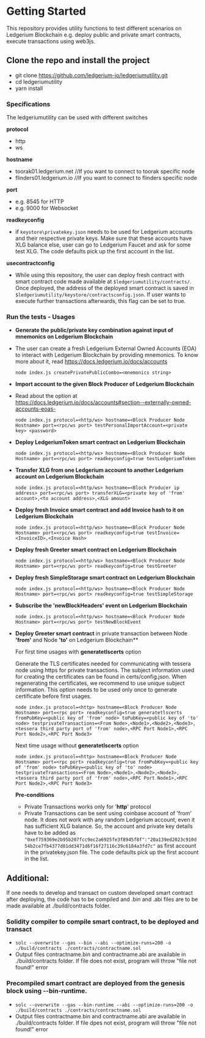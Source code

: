 # **Getting Started**
This repository provides utility functions to test different scenarios on Ledgerium Blockchain e.g. deploy public and private smart contracts, execute transactions using web3js.

## **Clone the repo and install the project**
- git clone https://github.com/ledgerium-io/ledgeriumutility.git 
- cd ledgeriumutility
- yarn install

### **Specifications**
The ledgeriumutility can be used with different switches

**protocol**
- http
- ws

**hostname**
- toorak01.ledgerium.net //If you want to connect to toorak specific node
- flinders01.ledgerium.io //If you want to connect to flinders specific node

**port**
- e.g. 8545 for HTTP
- e.g. 9000 for Websocket

**readkeyconfig**
- if `keystore\privatekey.json` needs to be used for Ledgerium accounts and their respective private keys. Make sure that these accounts have XLG balance else, user can go to Ledgerium Faucet and ask for some test XLG. The code defaults pick up the first account in the list. 

**usecontractconfig**
- While using this repository, the user can deploy fresh contract with smart contract code made available at `$ledgeriumutility/contracts/`. Once deployed, the address of the deployed smart contract is saved in `$ledgeriumutility/keystore/contractsconfig.json`. If user wants to execute further transactions afterwards, this flag can be set to true.

### **Run the tests - Usages**

- **Generate the public/private key combination against input of mnemonics on Ledgerium Blockchain**
- The user can create a fresh Ledgerium External Owned Accounts (EOA) to interact with Ledgerium Blockchain by providing mnemonics. To know more about it, read https://docs.ledgerium.io/docs/accounts
  ```
  node index.js createPrivatePublicCombo=<mnemonics string>
  ``` 

- **Import account to the given Block Producer of Ledgerium Blockchain**
- Read about the option at https://docs.ledgerium.io/docs/accounts#section--externally-owned-accounts-eoas-
  ```
  node index.js protocol=<http/ws> hostname=<Block Producer Node Hostname> port=<rpc/ws port> testPersonalImportAccount=<private key> <password>
  ```

- **Deploy LedgeriumToken smart contract on Ledgerium Blockchain**  
  ```
  node index.js protocol=<http/ws> hostname=<Block Producer Node Hostname> port=<rpc/ws port> readkeyconfig=true testLedgeriumToken
  ```

- **Transfer XLG from one Ledgerium account to another Ledgerium account on Ledgerium Blockchain**
  ```
  node index.js protocol=<http/ws> hostname=<Block Producer ip address> port=<rpc/ws port> transferXLG=<private key of 'from' account>,<to account address>,<XLG amount>
  ```

- **Deploy fresh Invoice smart contract and add Invoice hash to it on Ledgerium Blockchain**
  ```
  node index.js protocol=<http/ws> hostname=<Block Producer Node Hostname> port=<rpc/ws port> readkeyconfig=true testInvoice=<InvoiceID>,<Invoice Hash>
  ```

- **Deploy fresh Greeter smart contract on Ledgerium Blockchain**
  ```
  node index.js protocol=<http/ws> hostname=<Block Producer Node Hostname> port=<rpc/ws port> readkeyconfig=true testGreeter
  ```

- **Deploy fresh SimpleStorage smart contract on Ledgerium Blockchain**
  ```
  node index.js protocol=<http/ws> hostname=<Block Producer Node Hostname> port=<rpc/ws port> readkeyconfig=true testSimpleStorage
  ```

- **Subscribe the 'newBlockHeaders' event on Ledgerium Blockchain**
  ```
  node index.js protocol=<http/ws> hostname=<Block Producer Node Hostname> port=<rpc/ws port> testNewBlockEvent
  ```

- **Deploy Greeter smart contract** in private transaction between Node **'from'** and Node **'to'** on Ledgerium Blockchain**
 
  For first time usages with **generatetlscerts** option
 
   Generate the TLS certificates needed for communicating with tessera node using https for private transactions. The subject information used for creating the certificates can be found in certs/config.json. When regenerating the certificates, we recommend to use unique subject information. This option needs to be used only once to generate certificate before first usages. 

   ```
   node index.js protocol=<http> hostname=<Block Producer Node Hostname> port=<rpc port> readkeyconfig=true generatetlscerts fromPubKey=<public key of 'from' node> toPubKey=<public key of 'to' node> testprivateTransactions=<From Node>,<Node1>,<Node2>,<Node3>,<tessera third party port of 'from' node>,<RPC Port Node1>,<RPC Port Node2>,<RPC Port Node3>
   ```

  Next time usage without **generatetlscerts** option
   ```
   node index.js protocol=<http> hostname=<Block Producer Node Hostname> port=<rpc port> readkeyconfig=true fromPubKey=<public key of 'from' node> toPubKey=<public key of 'to' node> testprivateTransactions=<From Node>,<Node1>,<Node2>,<Node3>,<tessera third party port of 'from' node>,<RPC Port Node1>,<RPC Port Node2>,<RPC Port Node3>
   ```
  **Pre-conditions**
  - Private Transactions works only for '**http**' protocol
  - Private Transactions can be sent using coinbase account of 'from' node. It does not work with any random Ledgerium account, even it has sufficient XLG balance. So, the account and private key details have to be added as `"0xef759369e2b95b207fcc9ec2a6925fe3f8945f8f":"20a139ed2023c910d54b2ce7fb4377d81dd3471d6f16f27116c39c6184a3fd7c"` as first account in the privatekey.json file. The code defaults pick up the first account in the list. 

## **Additional:**
If one needs to develop and transact on custom developed smart contract after deploying, the code has to be compiled and .bin and .abi files are to be made available at ./build/contracts folder.
### **Solidity compiler to compile smart contract, to be deployed and transact**
- ```solc --overwrite --gas --bin --abi --optimize-runs=200 -o ./build/contracts ./contracts/contractname.sol```
- Output files contractname.bin and contractname.abi are available in ./build/contracts folder. If file does not exist, program will throw "file not found!" error

### **Precompiled smart contract are deployed from the genesis block using --bin-runtime.**
- ```solc --overwrite --gas --bin-runtime --abi --optimize-runs=200 -o ./build/contracts ./contracts/contractname.sol```
- Output files contractname.bin and contractname.abi are available in ./build/contracts folder. If file dpes not exist, program will throw "file not found!" error

